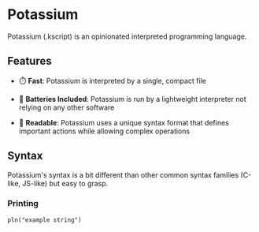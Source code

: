 # Potassium
Potassium (.kscript) is an opinionated interpreted programming language. 
## Features
* ⏱️ **Fast**: Potassium is interpreted by a single, compact file

* 🔋 **Batteries Included**: Potassium is run by a lightweight interpreter not relying on any other software

* 📖 **Readable**: Potassium uses a unique syntax format that defines important actions while allowing complex operations
## Syntax
Potassium's syntax is a bit different than other common syntax families (C-like, JS-like) but easy to grasp.
### Printing
```
pln("example string")
```